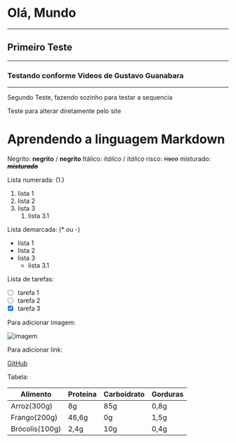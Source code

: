 # Olá, Mundo
***
## Primeiro Teste
___
### Testando conforme Vídeos de Gustavo Guanabara
---
 Segundo Teste, fazendo sozinho para testar a sequencia

 Teste para alterar diretamente pelo site

# Aprendendo a linguagem Markdown
Negrito: **negrito** / __negrito__
Itálico: _itálico_ / *itálico*
risco: ~~risco~~
misturado: ~~***misturado***~~

 
 Lista numerada: (1.)
 1. lista 1
 2. lista 2
 3. lista 3
    1. lista 3.1
 
 Lista demarcada: (* ou -)
 - lista 1
 - lista 2
 - lista 3
   - lista 3.1
 
 Lista de tarefas:
 - [ ] tarefa 1
 - [ ] tarefa 2
 - [x] tarefa 3

Para adicionar imagem:

![imagem](link)

Para adicionar link:

[GitHub](https://github.com/AguiarPac)

Tabela:

Alimento | Proteína | Carboidrato | Gorduras 
--- | --- | --- | ---
Arroz(300g) | 8g | 85g | 0,8g
Frango(200g) | 46,6g | 0g | 1,5g
Brócolis(100g) | 2,4g | 10g | 0,4g
